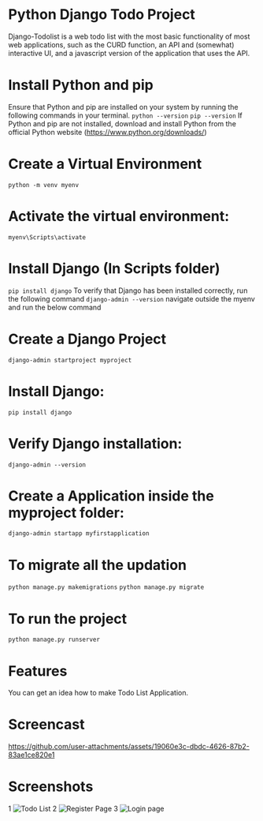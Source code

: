 # Python Django Todo Project
Django-Todolist is a web todo list with the most basic functionality of most web applications, such as the CURD function, an API and (somewhat) interactive UI, and a javascript version of the application that uses the API.

# Install Python and pip
Ensure that Python and pip are installed on your system by running the following commands in your terminal.
`python --version`
`pip --version`
If Python and pip are not installed, download and install Python from the official Python website (https://www.python.org/downloads/)

# Create a Virtual Environment
`python -m venv myenv`

# Activate the virtual environment:
`myenv\Scripts\activate`

# Install Django (In Scripts folder)
`pip install django`
To verify that Django has been installed correctly, run the following command `django-admin --version`
navigate  outside the myenv and run the below command

# Create a Django Project
`django-admin startproject myproject`

# Install Django:
`pip install django`

# Verify Django installation:
`django-admin --version`

# Create a Application inside the myproject folder:
`django-admin startapp myfirstapplication`

# To migrate all the updation
`python manage.py makemigrations`
`python manage.py migrate`

# To run the project
`python manage.py runserver`

# Features
You can get an idea how to make Todo List Application.

# Screencast
https://github.com/user-attachments/assets/19060e3c-dbdc-4626-87b2-83ae1ce820e1

# Screenshots

1
![Todo List](https://github.com/user-attachments/assets/6aafc649-ee88-4d97-be67-23a51cd6cf60)
2
![Register Page](https://github.com/user-attachments/assets/bf4f95d0-c301-4a56-a0b5-a340e798fa02)
3
![Login page](https://github.com/user-attachments/assets/1fb6fbc3-1f66-43fd-a7c6-62e69ca7a4b9)








